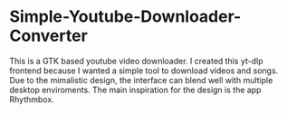 # Simple-Youtube-Downloader-Converter


This is a GTK based youtube video downloader. I created this yt-dlp frontend because I wanted a simple tool to download videos and songs. Due to the mimalistic design, the interface can blend well with multiple desktop enviroments. The main inspiration for the design is the app Rhythmbox. 
